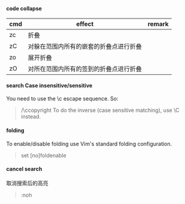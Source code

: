 #### code collapse

cmd | effect | remark
--- | --- | ---
zc | 折叠 | 
zC | 对躲在范围内所有的嵌套的折叠点进行折叠 |
zo | 展开折叠 |
zO | 对所在范围内所有的签到的折叠点进行折叠 | 

#### search Case insensitive/sensitive

You need to use the \c escape sequence. So:
> /\ccopyright
To do the inverse (case sensitive matching), use \C instead.

#### folding

To enable/disable folding use Vim's standard folding configuration.

> set [no]foldenable

#### cancel search

取消搜索后的高亮

> :noh

